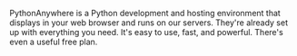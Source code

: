 
<!--
.. title: PythonAnywhere
.. slug: PythonAnywhere
.. date: 2015-05-13 14:35:28 UTC+01:00
.. tags:
.. category:
.. link:
.. description:
.. type: text
-->




PythonAnywhere is a Python development and hosting environment that displays in your web browser and runs on our servers. They're already set up with everything you need. It's easy to use, fast, and powerful. There's even a useful free plan. 
